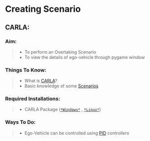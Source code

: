 # Creating Scenario

## CARLA:

### Aim:
>   * To perform an Overtaking Scenario
>   * To view the details of ego-vehicle through pygame window

### Things To Know:
>   * What is [CARLA](https://carla.readthedocs.io/en/latest/getting_started/)?
>   * Basic knowledge of some [Scenarios](https://github.com/carla-simulator/scenario_runner)
### Required Installations:
>   * CARLA Package ([`*Windows*`](https://github.com/carla-simulator/carla/releases/tag/0.9.5) , [`*Linux*`](https://github.com/carla-simulator/carla/releases/tag/0.9.7))

### Ways To Do:
>   * Ego-Vehicle can be controlled using [PID](https://en.wikipedia.org/wiki/PID_controller) controllers